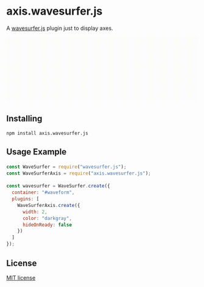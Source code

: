 # axis.wavesurfer.js
A [wavesurfer.js](https://github.com/katspaugh/wavesurfer.js) plugin just to display axes. 

![Screenshot](https://raw.githubusercontent.com/higuri/axis.wavesurfer.js/gh-pages/Screenshot.gif "Screenshot")

## Installing
```shell
npm install axis.wavesurfer.js
```

## Usage Example
```javascript
const WaveSurfer = require("wavesurfer.js");
const WaveSurferAxis = require("axis.wavesurfer.js");

const wavesurfer = WaveSurfer.create({
  container: "#waveform",
  plugins: [
    WaveSurferAxis.create({
      width: 2,
      color: "darkgray",
      hideOnReady: false
    })
  ]
});
```

## License
[MIT license](https://github.com/higuri/axis.wavesurfer.js/blob/master/LICENSE)

